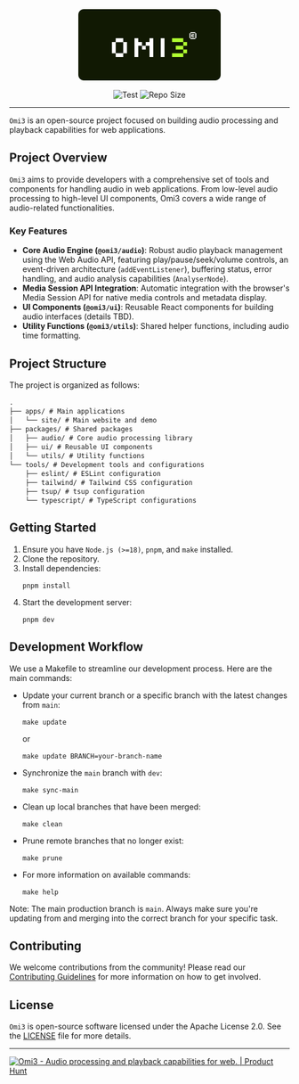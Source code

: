 <div align="center">
  <img src="./logo.svg" alt="Logo Omi3"/>

  <p align="center">
    <img src="https://img.shields.io/github/actions/workflow/status/ouestlabs/omi3/test.yml?branch=main&label=test" alt="Test"/>
    <img src="https://img.shields.io/github/repo-size/ouestlabs/omi3" alt="Repo Size"/>
  </p>
</div>

---

`Omi3` is an open-source project focused on building audio processing and playback capabilities for web applications.

## Project Overview

`Omi3` aims to provide developers with a comprehensive set of tools and components for handling audio in web applications. From low-level audio processing to high-level UI components, Omi3 covers a wide range of audio-related functionalities.

### Key Features

- **Core Audio Engine (`@omi3/audio`)**: Robust audio playback management using the Web Audio API, featuring play/pause/seek/volume controls, an event-driven architecture (`addEventListener`), buffering status, error handling, and audio analysis capabilities (`AnalyserNode`).
- **Media Session API Integration**: Automatic integration with the browser's Media Session API for native media controls and metadata display.
- **UI Components (`@omi3/ui`)**: Reusable React components for building audio interfaces (details TBD).
- **Utility Functions (`@omi3/utils`)**: Shared helper functions, including audio time formatting.

## Project Structure

The project is organized as follows:

```
.
├── apps/ # Main applications
│   └── site/ # Main website and demo
├── packages/ # Shared packages
│   ├── audio/ # Core audio processing library
│   ├── ui/ # Reusable UI components
│   └── utils/ # Utility functions
└── tools/ # Development tools and configurations
    ├── eslint/ # ESLint configuration
    ├── tailwind/ # Tailwind CSS configuration
    ├── tsup/ # tsup configuration
    └── typescript/ # TypeScript configurations
```

## Getting Started

1. Ensure you have `Node.js (>=18)`, `pnpm`, and `make` installed.
2. Clone the repository.
3. Install dependencies:
   ```
   pnpm install
   ```
4. Start the development server:
   ```
   pnpm dev
   ```

## Development Workflow

We use a Makefile to streamline our development process. Here are the main commands:

- Update your current branch or a specific branch with the latest changes from `main`:

  ```
  make update
  ```

  or

  ```
  make update BRANCH=your-branch-name
  ```

- Synchronize the `main` branch with `dev`:

  ```
  make sync-main
  ```

- Clean up local branches that have been merged:

  ```
  make clean
  ```

- Prune remote branches that no longer exist:

  ```
  make prune
  ```

- For more information on available commands:
  ```
  make help
  ```

Note: The main production branch is `main`. Always make sure you're updating from and merging into the correct branch for your specific task.

## Contributing

We welcome contributions from the community! Please read our [Contributing Guidelines](CONTRIBUTING.md) for more information on how to get involved.

## License

`Omi3` is open-source software licensed under the Apache License 2.0. See the [LICENSE](LICENSE) file for more details.

---

<a href="https://www.producthunt.com/posts/omi3?embed=true&utm_source=badge-featured&utm_medium=badge&utm_souce=badge-omi3" target="_blank"><img src="https://api.producthunt.com/widgets/embed-image/v1/featured.svg?post_id=487676&theme=light" alt="Omi3 - Audio&#0032;processing&#0032;and&#0032;playback&#0032;capabilities&#0032;for&#0032;web&#0046; | Product Hunt" width="256" height="64" /></a>
